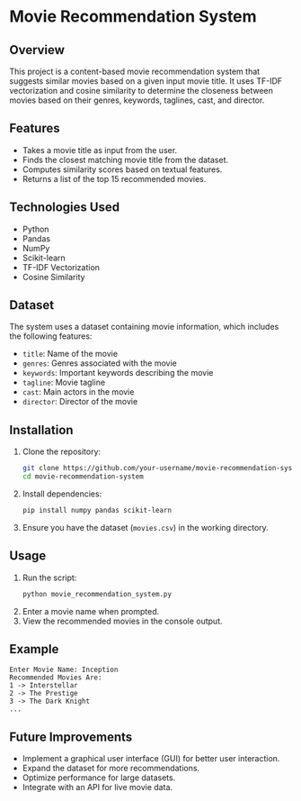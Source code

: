 # Movie Recommendation System

## Overview
This project is a content-based movie recommendation system that suggests similar movies based on a given input movie title. It uses TF-IDF vectorization and cosine similarity to determine the closeness between movies based on their genres, keywords, taglines, cast, and director.

## Features
- Takes a movie title as input from the user.
- Finds the closest matching movie title from the dataset.
- Computes similarity scores based on textual features.
- Returns a list of the top 15 recommended movies.

## Technologies Used
- Python
- Pandas
- NumPy
- Scikit-learn
- TF-IDF Vectorization
- Cosine Similarity

## Dataset
The system uses a dataset containing movie information, which includes the following features:
- `title`: Name of the movie
- `genres`: Genres associated with the movie
- `keywords`: Important keywords describing the movie
- `tagline`: Movie tagline
- `cast`: Main actors in the movie
- `director`: Director of the movie

## Installation
1. Clone the repository:
   ```sh
   git clone https://github.com/your-username/movie-recommendation-system.git
   cd movie-recommendation-system
   ```
2. Install dependencies:
   ```sh
   pip install numpy pandas scikit-learn
   ```
3. Ensure you have the dataset (`movies.csv`) in the working directory.

## Usage
1. Run the script:
   ```sh
   python movie_recommendation_system.py
   ```
2. Enter a movie name when prompted.
3. View the recommended movies in the console output.

## Example
```
Enter Movie Name: Inception
Recommended Movies Are:
1 -> Interstellar
2 -> The Prestige
3 -> The Dark Knight
...
```

## Future Improvements
- Implement a graphical user interface (GUI) for better user interaction.
- Expand the dataset for more recommendations.
- Optimize performance for large datasets.
- Integrate with an API for live movie data.



